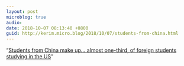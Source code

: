 ```yaml
---
layout: post
microblog: true
audio: 
date: 2018-10-07 08:13:40 +0800
guid: http://kerim.micro.blog/2018/10/07/students-from-china.html
---
```

“[Students from China make up… almost one-third, of foreign students studying in the US](http://www.atimes.com/article/chinese-students-arent-completely-banned-from-the-us-yet/)”
